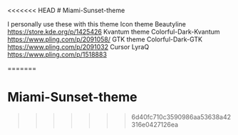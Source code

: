 <<<<<<< HEAD
﻿# Miami-Sunset-theme

I personally use these with this theme
Icon theme Beautyline
https://store.kde.org/p/1425426
Kvantum theme Colorful-Dark-Kvantum
https://www.pling.com/p/2091058/
GTK theme Colorful-Dark-GTK
https://www.pling.com/p/2091032
Cursor LyraQ
https://www.pling.com/p/1518883


=======
# Miami-Sunset-theme
>>>>>>> 6d40fc710c3590986aa53638a42316e0427126ea
